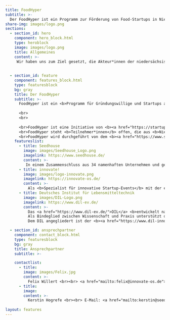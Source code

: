 ```yaml
---
title: FoodHyper
subtitle: >-
  Der FoodHyper ist ein Programm zur Förderung von Food-Startups in Niedersachsen für Gründerinnen, Gründer und Gründungsinteressierte der Ernährungsbranche. Es bietet mit seinen unterschiedlichen Formaten sowohl für erste Ideen als auch frühphasige Startups Unterstützung bei Produkt, Geschäftsidee und Netzwerk. Eingebettet in das bestehende Ökosystem verknüpft der FoodHyper bestehende Programme und Akteur*innen und bietet somit den optimalen Anlaufpunkt für Food-Startups.
share-img: images/logo.png
sections:
  - section_id: hero
    component: hero_block.html
    type: heroblock
    image: images/logo.png
    title: Allgemeines
    content: >-
     Wir haben uns zum Ziel gesetzt, die Akteur*innen der niedersächsischen Food-Gründerszene stärker miteinander zu vernetzen und (technologische) Innovationen in der Lebensmittelbranche zu fördern.
     
 
  - section_id: feature
    component: features_block.html
    type: featuresblock
    bg: gray
    title: Der FoodHyper
    subtitle: >-
      FoodHyper ist ein <b>Programm für Gründungswillige und Startups aus Deutschland und den Nachbarländern</b>, die sich mit Ideen und Geschäftsmodellen <b>aus der Ernährungswirtschaft</b> befassen.  
      
      <br>
      <br>
  
      <br>FoodHyper ist eine Initiative von <b><a href="https://startup.nds.de/">startup.niedersachsen.</a></b>
      <br>FoodHyper steht <b>Teilnehmer*innen</b> offen, die aus <b>Niedersachsen </b>stammen oder die sich für ein Engagement in Niedersachen interessieren.
      <br>FoodHyper wird durchgeführt von dem <b><a href="https://www.seedhouse.de/">Seedhouse</a></b>, der <b><a href="https://innovate-os.de/"> innovate!</a></b> und der <b><a href="https://www.dil-ev.de/">DIL</a>.</b> 
    featureslist:
      - title: Seedhouse
        image: images/Seedhouse_Logo.png
        imagelink: https://www.seedhouse.de/
        content: >-
         In einem Zusammenschluss aus 34 namenhaften Unternehmen und gefördert durch das Land Niedersachsen <b>bietet das <a href="https://www.seedhouse.de/">Seedhouse</a></b> eine <b>Plattform für Innovationen aus den Bereichen Agrar, Food und Digitalisierung.</b> Der Accelerator ist offen für Startups aus allen Phasen und hilft mit maßgeschneiderten Lösungen in allen Bereichen der Entwicklung. In unserem Gründungs-Ökosystem sind Wirtschaft, Wissenschaft, Investoren, Organisationen und Politik und zahlreiche weitere Stakeholder für die Unterstützung von Startups vertreten. Wir öffnen dir diese Türen
      - title: innovate!
        image: images/logo-innovate.png
        imagelink: https://innovate-os.de/
        content: >-
          Als <b>Spezialist für innovative Startup-Events</b> mit der eigenen innovate! convention hat sich die 2019 in Osnabrück gegründete innovate! GmbH inzwischen als <b>Full-Service Dienstleister für alle Akteur*innen des Startup-Ökosystems</b> etabliert. Ziel jeder Veranstaltung ist es zukunftsfähige Ideen voranzubringen und die Menschen dahinter zusammen zu bringen. Das Team organisiert dabei vielfältige Events von Hackathons bis hin zu Konferenzen, die Raum für Kreativität und Austausch bieten und durch eine inspirierende Atmosphäre in Erinnerung bleiben
      - title: Deutsches Institut für Lebensmitteltechnik
        image: images/DIL-Logo.png
        imagelink: https://www.dil-ev.de/
        content: >-
          Das <a href="https://www.dil-ev.de/">DIL</a> <b>entwickelt nachhaltige und effiziente Lösungen für Prozesstechnologien und neue Produktentwicklungen für den Lebensmittelbereich</b>. Problemstellungen können aus den verschiedenen Perspektiven der Lebensmitteltechnologie unter den Kriterien der Innovation, Digitalisierung und Nachhaltigkeit bearbeitet werden. 
          Als Bindeglied zwischen Wissenschaft und Praxis unterstützt das DIL Kunden und Partner kontinuierlich im Innovationsprozess und sorgt für einen Technologietransfer in die Lebensmittelindustrie. 
          Dem DIL angegliedert ist der <b><a href="https://www.dil-innovationhub.de/">DIL </a></b> als Plattform um <b>Innovationen im Bereich der Lebensmittelwirtschaft zu fördern</b> und <b>Akteur*innen</b> aus diesem Bereich <b>zu vernetzen</b>.​ 

  - section_id: ansprechpartner
    component: contact_block.html
    type: featuresblock
    bg: gray
    title: Ansprechpartner
    subtitle: >-

    contactlist:
      - title: 
        image: images/Felix.jpg
        content: >-
          Felix Willert <br><br> <a href="mailto:felix@innovate-os.de">felix@innovate-os.de </a><br><br> Tel.: 0541 50798526
      - title: 
        image: 
        content: >-
          Kerstin Hogrefe <br><br> E-Mail: <a href="mailto:kerstin@seedhouse.de ">kerstin@seedhouse.de</a>  <br><br> Tel.: 0151 67965973
    
layout: features
---
```

